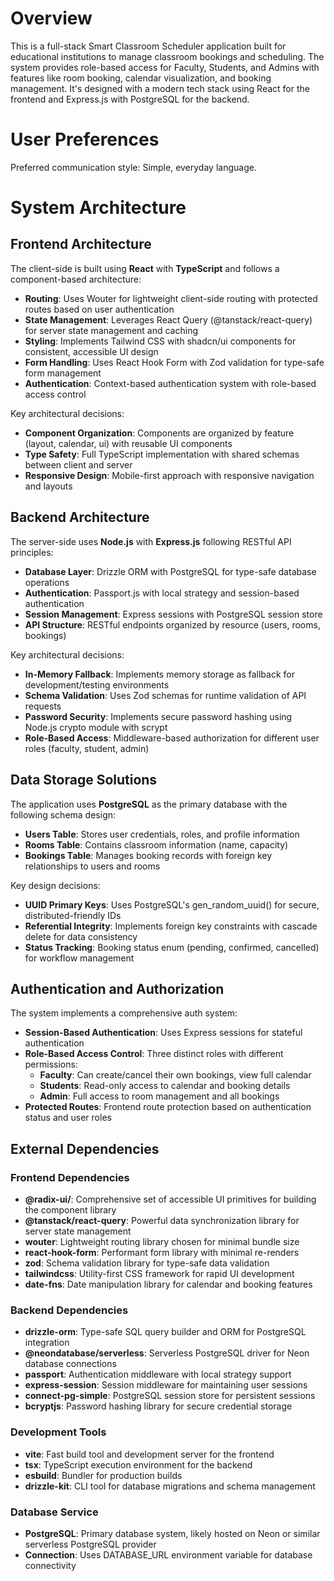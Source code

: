 # Overview

This is a full-stack Smart Classroom Scheduler application built for educational institutions to manage classroom bookings and scheduling. The system provides role-based access for Faculty, Students, and Admins with features like room booking, calendar visualization, and booking management. It's designed with a modern tech stack using React for the frontend and Express.js with PostgreSQL for the backend.

# User Preferences

Preferred communication style: Simple, everyday language.

# System Architecture

## Frontend Architecture
The client-side is built using **React** with **TypeScript** and follows a component-based architecture:

- **Routing**: Uses Wouter for lightweight client-side routing with protected routes based on user authentication
- **State Management**: Leverages React Query (@tanstack/react-query) for server state management and caching
- **Styling**: Implements Tailwind CSS with shadcn/ui components for consistent, accessible UI design
- **Form Handling**: Uses React Hook Form with Zod validation for type-safe form management
- **Authentication**: Context-based authentication system with role-based access control

Key architectural decisions:
- **Component Organization**: Components are organized by feature (layout, calendar, ui) with reusable UI components
- **Type Safety**: Full TypeScript implementation with shared schemas between client and server
- **Responsive Design**: Mobile-first approach with responsive navigation and layouts

## Backend Architecture
The server-side uses **Node.js** with **Express.js** following RESTful API principles:

- **Database Layer**: Drizzle ORM with PostgreSQL for type-safe database operations
- **Authentication**: Passport.js with local strategy and session-based authentication
- **Session Management**: Express sessions with PostgreSQL session store
- **API Structure**: RESTful endpoints organized by resource (users, rooms, bookings)

Key architectural decisions:
- **In-Memory Fallback**: Implements memory storage as fallback for development/testing environments
- **Schema Validation**: Uses Zod schemas for runtime validation of API requests
- **Password Security**: Implements secure password hashing using Node.js crypto module with scrypt
- **Role-Based Access**: Middleware-based authorization for different user roles (faculty, student, admin)

## Data Storage Solutions
The application uses **PostgreSQL** as the primary database with the following schema design:

- **Users Table**: Stores user credentials, roles, and profile information
- **Rooms Table**: Contains classroom information (name, capacity)
- **Bookings Table**: Manages booking records with foreign key relationships to users and rooms

Key design decisions:
- **UUID Primary Keys**: Uses PostgreSQL's gen_random_uuid() for secure, distributed-friendly IDs
- **Referential Integrity**: Implements foreign key constraints with cascade delete for data consistency
- **Status Tracking**: Booking status enum (pending, confirmed, cancelled) for workflow management

## Authentication and Authorization
The system implements a comprehensive auth system:

- **Session-Based Authentication**: Uses Express sessions for stateful authentication
- **Role-Based Access Control**: Three distinct roles with different permissions:
  - **Faculty**: Can create/cancel their own bookings, view full calendar
  - **Students**: Read-only access to calendar and booking details
  - **Admin**: Full access to room management and all bookings
- **Protected Routes**: Frontend route protection based on authentication status and user roles

## External Dependencies

### Frontend Dependencies
- **@radix-ui/**: Comprehensive set of accessible UI primitives for building the component library
- **@tanstack/react-query**: Powerful data synchronization library for server state management
- **wouter**: Lightweight routing library chosen for minimal bundle size
- **react-hook-form**: Performant form library with minimal re-renders
- **zod**: Schema validation library for type-safe data validation
- **tailwindcss**: Utility-first CSS framework for rapid UI development
- **date-fns**: Date manipulation library for calendar and booking features

### Backend Dependencies
- **drizzle-orm**: Type-safe SQL query builder and ORM for PostgreSQL integration
- **@neondatabase/serverless**: Serverless PostgreSQL driver for Neon database connections
- **passport**: Authentication middleware with local strategy support
- **express-session**: Session middleware for maintaining user sessions
- **connect-pg-simple**: PostgreSQL session store for persistent sessions
- **bcryptjs**: Password hashing library for secure credential storage

### Development Tools
- **vite**: Fast build tool and development server for the frontend
- **tsx**: TypeScript execution environment for the backend
- **esbuild**: Bundler for production builds
- **drizzle-kit**: CLI tool for database migrations and schema management

### Database Service
- **PostgreSQL**: Primary database system, likely hosted on Neon or similar serverless PostgreSQL provider
- **Connection**: Uses DATABASE_URL environment variable for database connectivity